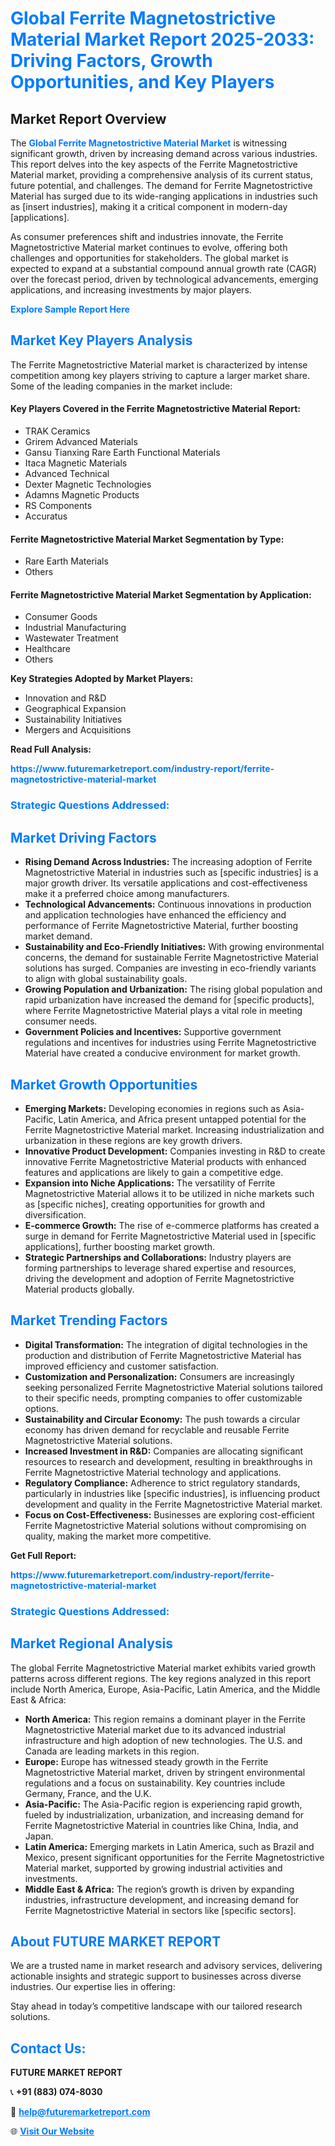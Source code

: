 <h1 style="color: #007BFF;">Global Ferrite Magnetostrictive Material Market Report 2025-2033: Driving Factors, Growth Opportunities, and Key Players</h1>

<section id="overview">
<h2>Market Report Overview</h2>
<p>The <a href="https://www.futuremarketreport.com/industry-report/ferrite-magnetostrictive-material-market" style="color: #007BFF; text-decoration: none;"><strong>Global Ferrite Magnetostrictive Material Market</strong></a> is witnessing significant growth, driven by increasing demand across various industries. This report delves into the key aspects of the Ferrite Magnetostrictive Material market, providing a comprehensive analysis of its current status, future potential, and challenges. The demand for Ferrite Magnetostrictive Material has surged due to its wide-ranging applications in industries such as [insert industries], making it a critical component in modern-day [applications].</p>
<p>As consumer preferences shift and industries innovate, the Ferrite Magnetostrictive Material market continues to evolve, offering both challenges and opportunities for stakeholders. The global market is expected to expand at a substantial compound annual growth rate (CAGR) over the forecast period, driven by technological advancements, emerging applications, and increasing investments by major players.</p>
</section>

<section id="overview">
<p><a href="https://www.futuremarketreport.com/request-sample/reportId=108351" style="color: #007BFF; text-decoration: none;"><strong>Explore Sample Report Here</strong></a></p>
</section>

<section id="key-players">
<h2 style="color: #007BFF;">Market Key Players Analysis</h2>
<p>The Ferrite Magnetostrictive Material market is characterized by intense competition among key players striving to capture a larger market share. Some of the leading companies in the market include:</p>
<h4>Key Players Covered in the Ferrite Magnetostrictive Material Report:</h4>
<ul><li>TRAK Ceramics</li><li>Grirem Advanced Materials</li><li>Gansu Tianxing Rare Earth Functional Materials</li><li>Itaca Magnetic Materials</li><li>Advanced Technical</li><li>Dexter Magnetic Technologies</li><li>Adamns Magnetic Products</li><li>RS Components</li><li>Accuratus</li></ul>
<h4>Ferrite Magnetostrictive Material Market Segmentation by Type:</h4>
<ul><li>Rare Earth Materials</li><li>Others</li></ul>

<h4>Ferrite Magnetostrictive Material Market Segmentation by Application:</h4>
<ul><li>Consumer Goods</li><li>Industrial Manufacturing</li><li>Wastewater Treatment</li><li>Healthcare</li><li>Others</li></ul>
<p><strong>Key Strategies Adopted by Market Players:</strong></p>
<ul>
<li>Innovation and R&D</li>
<li>Geographical Expansion</li>
<li>Sustainability Initiatives</li>
<li>Mergers and Acquisitions</li>
</ul>
</section>

<section>
<p><strong>Read Full Analysis: </strong></p><a href="https://www.futuremarketreport.com/industry-report/ferrite-magnetostrictive-material-market" style="color: #007BFF; text-decoration: none;"><strong>https://www.futuremarketreport.com/industry-report/ferrite-magnetostrictive-material-market</strong></a>
<h3 style="color: #007BFF;">Strategic Questions Addressed:</h3>
</section>

<section id="driving-factors">
<h2 style="color: #007BFF;">Market Driving Factors</h2>
<ul>
<li><strong>Rising Demand Across Industries:</strong> The increasing adoption of Ferrite Magnetostrictive Material in industries such as [specific industries] is a major growth driver. Its versatile applications and cost-effectiveness make it a preferred choice among manufacturers.</li>
<li><strong>Technological Advancements:</strong> Continuous innovations in production and application technologies have enhanced the efficiency and performance of Ferrite Magnetostrictive Material, further boosting market demand.</li>
<li><strong>Sustainability and Eco-Friendly Initiatives:</strong> With growing environmental concerns, the demand for sustainable Ferrite Magnetostrictive Material solutions has surged. Companies are investing in eco-friendly variants to align with global sustainability goals.</li>
<li><strong>Growing Population and Urbanization:</strong> The rising global population and rapid urbanization have increased the demand for [specific products], where Ferrite Magnetostrictive Material plays a vital role in meeting consumer needs.</li>
<li><strong>Government Policies and Incentives:</strong> Supportive government regulations and incentives for industries using Ferrite Magnetostrictive Material have created a conducive environment for market growth.</li>
</ul>
</section>

<section id="growth-opportunities">
<h2 style="color: #007BFF;">Market Growth Opportunities</h2>
<ul>
<li><strong>Emerging Markets:</strong> Developing economies in regions such as Asia-Pacific, Latin America, and Africa present untapped potential for the Ferrite Magnetostrictive Material market. Increasing industrialization and urbanization in these regions are key growth drivers.</li>
<li><strong>Innovative Product Development:</strong> Companies investing in R&D to create innovative Ferrite Magnetostrictive Material products with enhanced features and applications are likely to gain a competitive edge.</li>
<li><strong>Expansion into Niche Applications:</strong> The versatility of Ferrite Magnetostrictive Material allows it to be utilized in niche markets such as [specific niches], creating opportunities for growth and diversification.</li>
<li><strong>E-commerce Growth:</strong> The rise of e-commerce platforms has created a surge in demand for Ferrite Magnetostrictive Material used in [specific applications], further boosting market growth.</li>
<li><strong>Strategic Partnerships and Collaborations:</strong> Industry players are forming partnerships to leverage shared expertise and resources, driving the development and adoption of Ferrite Magnetostrictive Material products globally.</li>
</ul>
</section>

<section id="trending-factors">
<h2 style="color: #007BFF;">Market Trending Factors</h2>
<ul>
<li><strong>Digital Transformation:</strong> The integration of digital technologies in the production and distribution of Ferrite Magnetostrictive Material has improved efficiency and customer satisfaction.</li>
<li><strong>Customization and Personalization:</strong> Consumers are increasingly seeking personalized Ferrite Magnetostrictive Material solutions tailored to their specific needs, prompting companies to offer customizable options.</li>
<li><strong>Sustainability and Circular Economy:</strong> The push towards a circular economy has driven demand for recyclable and reusable Ferrite Magnetostrictive Material solutions.</li>
<li><strong>Increased Investment in R&D:</strong> Companies are allocating significant resources to research and development, resulting in breakthroughs in Ferrite Magnetostrictive Material technology and applications.</li>
<li><strong>Regulatory Compliance:</strong> Adherence to strict regulatory standards, particularly in industries like [specific industries], is influencing product development and quality in the Ferrite Magnetostrictive Material market.</li>
<li><strong>Focus on Cost-Effectiveness:</strong> Businesses are exploring cost-efficient Ferrite Magnetostrictive Material solutions without compromising on quality, making the market more competitive.</li>
</ul>
</section>

<section>
<p><strong>Get Full Report: </strong></p><a href="https://www.futuremarketreport.com/industry-report/ferrite-magnetostrictive-material-market" style="color: #007BFF; text-decoration: none;"><strong>https://www.futuremarketreport.com/industry-report/ferrite-magnetostrictive-material-market</strong></a>
<h3 style="color: #007BFF;">Strategic Questions Addressed:</h3>
</section>


<section id="regional-analysis">
<h2 style="color: #007BFF;">Market Regional Analysis</h2>
<p>The global Ferrite Magnetostrictive Material market exhibits varied growth patterns across different regions. The key regions analyzed in this report include North America, Europe, Asia-Pacific, Latin America, and the Middle East & Africa:</p>
<ul>
<li><strong>North America:</strong> This region remains a dominant player in the Ferrite Magnetostrictive Material market due to its advanced industrial infrastructure and high adoption of new technologies. The U.S. and Canada are leading markets in this region.</li>
<li><strong>Europe:</strong> Europe has witnessed steady growth in the Ferrite Magnetostrictive Material market, driven by stringent environmental regulations and a focus on sustainability. Key countries include Germany, France, and the U.K.</li>
<li><strong>Asia-Pacific:</strong> The Asia-Pacific region is experiencing rapid growth, fueled by industrialization, urbanization, and increasing demand for Ferrite Magnetostrictive Material in countries like China, India, and Japan.</li>
<li><strong>Latin America:</strong> Emerging markets in Latin America, such as Brazil and Mexico, present significant opportunities for the Ferrite Magnetostrictive Material market, supported by growing industrial activities and investments.</li>
<li><strong>Middle East & Africa:</strong> The region’s growth is driven by expanding industries, infrastructure development, and increasing demand for Ferrite Magnetostrictive Material in sectors like [specific sectors].</li>
</ul>
</section>

<footer>
<h2 style="color: #007BFF;">About FUTURE MARKET REPORT</h2>
<p>We are a trusted name in market research and advisory services, delivering actionable insights and strategic support to businesses across diverse industries. Our expertise lies in offering:</p>

<p>Stay ahead in today’s competitive landscape with our tailored research solutions.</p>

<h2 style="color: #007BFF;">Contact Us:</h2>
<p><strong>FUTURE MARKET REPORT</strong></p>
<p>📞 <strong>+91 (883) 074-8030</strong></p>
<p>📧 <strong><a href="mailto:help@futuremarketreport.com" style="color: #007BFF;">help@futuremarketreport.com</a></strong></p>
<p>🌐 <strong><a href="https://www.futuremarketreport.com/" style="color: #007BFF;">Visit Our Website</a></strong></p>
</footer>